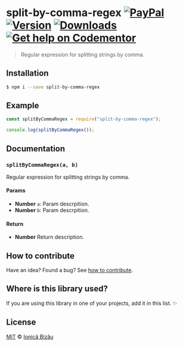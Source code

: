 # split-by-comma-regex [![PayPal](https://img.shields.io/badge/%24-paypal-f39c12.svg)][paypal-donations] [![Version](https://img.shields.io/npm/v/split-by-comma-regex.svg)](https://www.npmjs.com/package/split-by-comma-regex) [![Downloads](https://img.shields.io/npm/dt/split-by-comma-regex.svg)](https://www.npmjs.com/package/split-by-comma-regex) [![Get help on Codementor](https://cdn.codementor.io/badges/get_help_github.svg)](https://www.codementor.io/johnnyb?utm_source=github&utm_medium=button&utm_term=johnnyb&utm_campaign=github)

> Regular expression for splitting strings by comma.

## Installation

```sh
$ npm i --save split-by-comma-regex
```

## Example

```js
const splitByCommaRegex = require("split-by-comma-regex");

console.log(splitByCommaRegex());
```

## Documentation

### `splitByCommaRegex(a, b)`
Regular expression for splitting strings by comma.

#### Params
- **Number** `a`: Param descrpition.
- **Number** `b`: Param descrpition.

#### Return
- **Number** Return description.

## How to contribute
Have an idea? Found a bug? See [how to contribute][contributing].

## Where is this library used?
If you are using this library in one of your projects, add it in this list. :sparkles:

## License

[MIT][license] © [Ionică Bizău][website]

[paypal-donations]: https://www.paypal.com/cgi-bin/webscr?cmd=_s-xclick&hosted_button_id=RVXDDLKKLQRJW
[donate-now]: http://i.imgur.com/6cMbHOC.png

[license]: http://showalicense.com/?fullname=Ionic%C4%83%20Biz%C4%83u%20%3Cbizauionica%40gmail.com%3E%20(http%3A%2F%2Fionicabizau.net)&year=2016#license-mit
[website]: http://ionicabizau.net
[contributing]: /CONTRIBUTING.md
[docs]: /DOCUMENTATION.md
